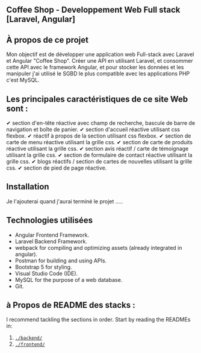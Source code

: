 ## Coffee Shop - Developpement Web Full stack [Laravel, Angular]

## À propos de ce projet
Mon objectif est de développer une application web Full-stack avec Laravel et Angular "Coffee Shop". Créer une API en utilisant Laravel, et consommer cette API avec le framework Angular, et pour stocker les données et les manipuler j'ai utilisé le SGBD le plus compatible avec les applications PHP c'est MySQL.

## Les principales caractéristiques de ce site Web sont :

✔ section d'en-tête réactive avec champ de recherche, bascule de barre de navigation et boîte de panier.
✔ section d'accueil réactive utilisant css flexbox.
✔ réactif à propos de la section utilisant css flexbox.
✔ section de carte de menu réactive utilisant la grille css.
✔ section de carte de produits réactive utilisant la grille css.
✔ section avis réactif / carte de témoignage utilisant la grille css.
✔ section de formulaire de contact réactive utilisant la grille css.
✔ blogs réactifs / section de cartes de nouvelles utilisant la grille css.
✔ section de pied de page réactive.

## Installation

Je l'ajouterai quand j'aurai terminé le projet .....

## Technologies utilisées

* Angular Frontend Framework.
* Laravel Backend Framework.
* webpack for compiling and optimizing assets (already integrated in angular).
* Postman for building and using APIs.
* Bootstrap 5 for styling.
* Visual Studio Code (IDE).
* MySQL for the purpose of a web database.
* Git.

## à Propos de README des stacks : 
I recommend tackling the sections in order. Start by reading the READMEs in:
1. [`./backend/`](./coffeeshop-backend/README.md)
2. [`./frontend/`](./coffeeshop-frontend/README.md)
